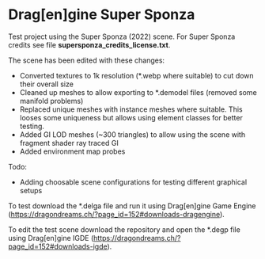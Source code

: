 # Drag[en]gine Super Sponza
Test project using the Super Sponza (2022) scene. For Super Sponza credits see
file __supersponza_credits_license.txt__.

The scene has been edited with these changes:
- Converted textures to 1k resolution (*.webp where suitable) to cut down their overall size
- Cleaned up meshes to allow exporting to *.demodel files (removed some manifold problems)
- Replaced unique meshes with instance meshes where suitable. This looses some uniqueness but allows using element classes for better testing.
- Added GI LOD meshes (~300 triangles) to allow using the scene with fragment shader ray traced GI
- Added environment map probes

Todo:
- Adding choosable scene configurations for testing different graphical setups

To test download the *.delga file and run it using Drag[en]gine Game Engine (https://dragondreams.ch/?page_id=152#downloads-dragengine).

To edit the test scene download the repository and open the *.degp file using Drag[en]gine IGDE (https://dragondreams.ch/?page_id=152#downloads-igde).
